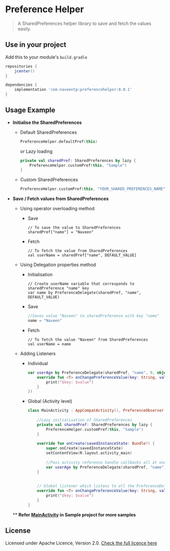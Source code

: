 # Preference Helper
> A SharedPreferences helper library to save and fetch the values easily.

## Use in your project
Add this to your module's `build.gradle`

```gradle
repositories {
    jcenter()
}

dependencies {
    implementation 'com.naveentp:preferencehelper:0.0.1'
}
```

## Usage Example 
- **Initialise the SharedPreferences**

    - Default SharedPreferences
        ```kotlin
        PreferenceHelper.defaultPref(this)
        ```
        
        or Lazy loading
        
        ```kotlin
        private val sharedPref: SharedPreferences by lazy {
            PreferenceHelper.customPref(this, "Sample")
        }
        ```
        
    - Custom SharedPreferences
        ```kotlin
        PreferenceHelper.customPref(this, "YOUR_SHARED_PREFERENCES_NAME")
        ```
    
- **Save / Fetch values from SharedPreferences**

    - Using operator overloading method
        - Save
            ```koltin
            // To save the value to SharedPreferences
            sharedPref["name"] = "Naveen" 
            ```
        
        - Fetch
            ```koltin
            // To fetch the value from SharedPreferences
            val userName = sharedPref["name", DEFAULT_VALUE] 
            ```
            
    - Using Delegation properties method
    
        - Initialisation 
            ```koltin
            // Create userName variable that corresponds to sharedPreference "name" key
            var name by PreferenceDelegate(sharedPref, "name", DEFAULT_VALUE)
            ```
        - Save
            ```kotlin
            //Saves value "Naveen" to sharedPreference with key "name"
            name = "Naveen"
            ```
    
        - Fetch
            ```koltin
            // To fetch the value "Naveen" from SharedPreferences
            val userName = name
            ```
            
    - Adding Listeners
        - Individual
            ```kotlin
            var userAge by PreferenceDelegate(sharedPref, "name", 0, object : PreferenceObserver {
                override fun <T> onChangePreferenceValue(key: String, value: T) {
                    print("$key: $value")
                }
            })
            ```
            
        - Global (Activity level)
            ```kotlin
            class MainActivity : AppCompatActivity(), PreferenceObserver {
                
                //Lazy initialisation of SharedPreferences
                private val sharedPref: SharedPreferences by lazy {
                    PreferenceHelper.customPref(this, "Sample")
                }
                
                override fun onCreate(savedInstanceState: Bundle?) {
                    super.onCreate(savedInstanceState)
                    setContentView(R.layout.activity_main)
                    
                    //Pass activity reference handle callbacks all at one place.
                    var userAge by PreferenceDelegate(sharedPref, "name", 0, this)
                }
                
                
                // Global listener which listens to all the PreferenceDelegates
                override fun <T> onChangePreferenceValue(key: String, value: T) {
                    print("$key: $value")
                }
            }
            ```
                  
   ** **Refer [MainActivity](https://github.com/Naveentp/PreferenceHelper/blob/master/sample/src/main/java/com/naveentp/preferencehelper/MainActivity.kt) in Sample project for more samples**

## License
Licensed under Apache Licence, Version 2.0. [Check the full licence here](https://github.com/Naveentp/PreferenceHelper/blob/master/LICENSE.txt)
